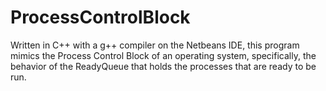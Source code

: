 # ProcessControlBlock
Written in C++ with a g++ compiler on the Netbeans IDE, this program mimics the Process Control Block of an operating system, 
specifically, the behavior of the ReadyQueue that holds the processes that are ready to be run. 
